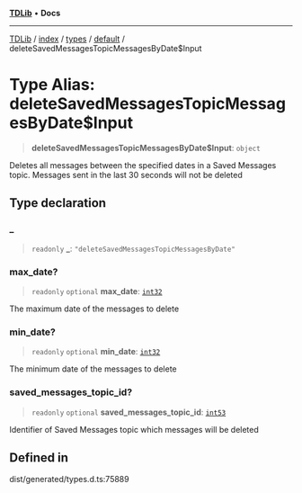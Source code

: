 [**TDLib**](../../../../../../README.md) • **Docs**

***

[TDLib](../../../../../../modules.md) / [index](../../../../../README.md) / [types](../../../README.md) / [default](../README.md) / deleteSavedMessagesTopicMessagesByDate$Input

# Type Alias: deleteSavedMessagesTopicMessagesByDate$Input

> **deleteSavedMessagesTopicMessagesByDate$Input**: `object`

Deletes all messages between the specified dates in a Saved Messages topic. Messages sent in the last 30 seconds will not be deleted

## Type declaration

### \_

> `readonly` **\_**: `"deleteSavedMessagesTopicMessagesByDate"`

### max\_date?

> `readonly` `optional` **max\_date**: [`int32`](int32-1.md)

The maximum date of the messages to delete

### min\_date?

> `readonly` `optional` **min\_date**: [`int32`](int32-1.md)

The minimum date of the messages to delete

### saved\_messages\_topic\_id?

> `readonly` `optional` **saved\_messages\_topic\_id**: [`int53`](int53-1.md)

Identifier of Saved Messages topic which messages will be deleted

## Defined in

dist/generated/types.d.ts:75889
